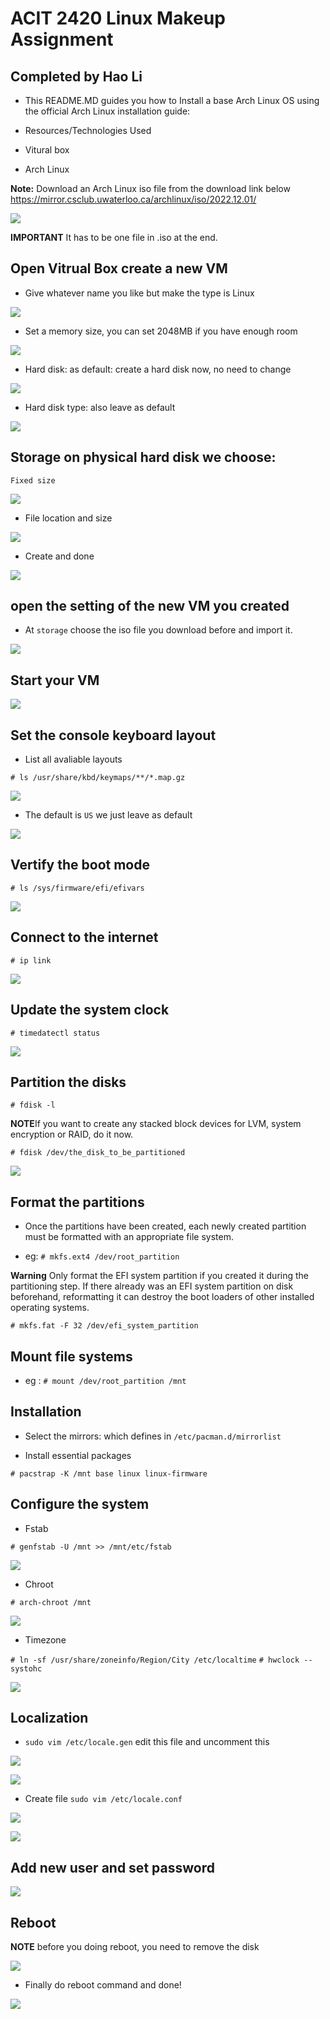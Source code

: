 # ACIT 2420 Linux Makeup Assignment

## Completed by Hao Li

- This README.MD guides you how to Install a base Arch Linux OS using the official Arch Linux installation guide:

- Resources/Technologies Used

- Vitural box
- Arch Linux

**Note:** Download an Arch Linux iso file from the download link below
https://mirror.csclub.uwaterloo.ca/archlinux/iso/2022.12.01/

![](1.png)

**IMPORTANT** It has to be one file in .iso at the end.

## Open Vitrual Box create a new VM

- Give whatever name you like but make the type is Linux

![](2.png)

- Set a memory size, you can set 2048MB if you have enough room

![](3.png)

- Hard disk: as default: create a hard disk now, no need to change

![](4.png)

- Hard disk type: also leave as default

![](5.png)

## Storage on physical hard disk we choose:

`Fixed size`

![](6.png)

- File location and size

![](7.png)

- Create and done

![](8.png)

## open the setting of the new VM you created

- At `storage` choose the iso file you download before and import it.

![](9.png)

## Start your VM

![](10.png)

## Set the console keyboard layout

- List all avaliable layouts

```
# ls /usr/share/kbd/keymaps/**/*.map.gz
```

![](11.png)

- The default is `US` we just leave as default

![](12.png)

## Vertify the boot mode

`# ls /sys/firmware/efi/efivars`

![](13.png)

## Connect to the internet

`# ip link`

![](14.png)

## Update the system clock

`# timedatectl status`

![](15.png)

## Partition the disks

`# fdisk -l`

**NOTE**If you want to create any stacked block devices for LVM, system encryption or RAID, do it now.

`# fdisk /dev/the_disk_to_be_partitioned`

![](16.png)

## Format the partitions

- Once the partitions have been created, each newly created partition must be formatted with an appropriate file system.

- eg: `# mkfs.ext4 /dev/root_partition`

**Warning** Only format the EFI system partition if you created it during the partitioning step. If there already was an EFI system partition on disk beforehand, reformatting it can destroy the boot loaders of other installed operating systems.

`# mkfs.fat -F 32 /dev/efi_system_partition`

## Mount file systems

- eg : `# mount /dev/root_partition /mnt`

## Installation

- Select the mirrors: which defines in `/etc/pacman.d/mirrorlist`

- Install essential packages

`# pacstrap -K /mnt base linux linux-firmware`

## Configure the system

- Fstab

`# genfstab -U /mnt >> /mnt/etc/fstab`

![](17.png)

- Chroot

`# arch-chroot /mnt`

![](18.png)

- Timezone

`# ln -sf /usr/share/zoneinfo/Region/City /etc/localtime`
`# hwclock --systohc`

![](19.png)

## Localization

- `sudo vim /etc/locale.gen` edit this file and uncomment this

![](20.png)

![](21.png)

- Create file `sudo vim /etc/locale.conf`

![](22.png)

![](23.png)

## Add new user and set password

![](26.png)

## Reboot

**NOTE** before you doing reboot, you need to remove the disk

![](25.png)

- Finally do reboot command and done!

![](24.png)
